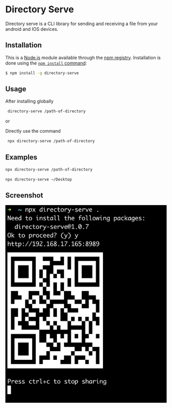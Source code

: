 # Directory Serve



Directory serve is a CLI library for sending and receiving a file from your android and IOS devices.


## Installation

This is a [Node.js](https://nodejs.org/en/) module available through the
[npm registry](https://www.npmjs.com/). Installation is done using the
[`npm install` command](https://docs.npmjs.com/getting-started/installing-npm-packages-locally):

```bash
$ npm install -g directory-serve
```

## Usage

After installing globally
``` bash
 directory-serve /path-of-directory
```

or

Directly use the command
```bash
 npx directory-serve /path-of-directory
```


## Examples

```bash
npx directory-serve /path-of-directory
```

```bash
npx directory-serve ~/Desktop
```

## Screenshot


![screenshot](/doc/terminal-screenshot.png?raw=true "Directory serve")